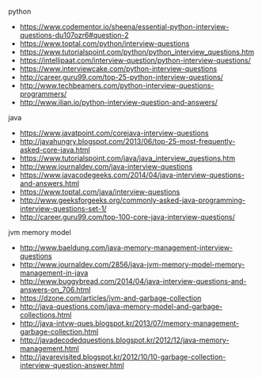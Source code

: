 python
* https://www.codementor.io/sheena/essential-python-interview-questions-du107ozr6#question-2
* https://www.toptal.com/python/interview-questions
* https://www.tutorialspoint.com/python/python_interview_questions.htm
* https://intellipaat.com/interview-question/python-interview-questions/
* https://www.interviewcake.com/python-interview-questions
* http://career.guru99.com/top-25-python-interview-questions/
* http://www.techbeamers.com/python-interview-questions-programmers/
* http://www.ilian.io/python-interview-question-and-answers/

java
* https://www.javatpoint.com/corejava-interview-questions
* http://javahungry.blogspot.com/2013/06/top-25-most-frequently-asked-core-java.html
* https://www.tutorialspoint.com/java/java_interview_questions.htm
* http://www.journaldev.com/java-interview-questions
* https://www.javacodegeeks.com/2014/04/java-interview-questions-and-answers.html
* https://www.toptal.com/java/interview-questions
* http://www.geeksforgeeks.org/commonly-asked-java-programming-interview-questions-set-1/
* http://career.guru99.com/top-100-core-java-interview-questions/

jvm memory model
* http://www.baeldung.com/java-memory-management-interview-questions
* http://www.journaldev.com/2856/java-jvm-memory-model-memory-management-in-java
* http://www.buggybread.com/2014/04/java-interview-questions-and-answers-on_706.html
* https://dzone.com/articles/jvm-and-garbage-collection
* http://java-questions.com/java-memory-model-and-garbage-collections.html
* http://java-intvw-ques.blogspot.kr/2013/07/memory-management-garbage-collection.html
* http://javadecodedquestions.blogspot.kr/2012/12/java-memory-management.html
* http://javarevisited.blogspot.kr/2012/10/10-garbage-collection-interview-question-answer.html
